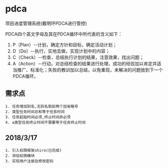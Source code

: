 # pdca
项目进度管理系统(戴明环PDCA进行管控)

PDCA四个英文字母及其在PDCA循环中所代表的含义如下：   
1.  P（Plan）--计划，确定方针和目标，确定活动计划； 
2.  D（Do）--执行，实地去做，实现计划中的内容； 
3.  C（Check）--检查，总结执行计划的结果，注意效果，找出问题； 
4.  A（Action）--行动，对总结检查的结果进行处理，成功的经验加以肯定并适当推广、标准化；失败的教训加以总结，以免重现，未解决的问题放到下一个PDCA循环。

## 需求点
    1. 任务增加别名,无别名取前两个加省略号
    2. 类型任务时间总和等于任务时间
    3. 任务起始时间必须,终止时间非必须
    4. a类型任务终止时间不需要等于任务终止时间
    
## 2018/3/17
    1. 引入权限框架shiro(已完成)
    2. 添加权限模块
    3. 实现用户注册及修改密码